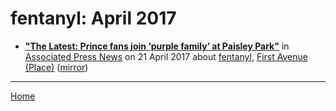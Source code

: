 # fentanyl: April 2017

 - [**"The Latest: Prince fans join ‘purple family’ at Paisley Park"**](https://apnews.com/26c3f25587514065a9f72fbfd1d96bab) in [Associated Press News](https://www.apnews.com/) on 21 April 2017 about [fentanyl](https://bjmdotnet.github.io/pr1nc3/topics/fentanyl/), [First Avenue (Place)](https://bjmdotnet.github.io/pr1nc3/topics/place/first-avenue/) ([mirror](https://web.archive.org/web/*/https://apnews.com/26c3f25587514065a9f72fbfd1d96bab))

----

[Home](./)
